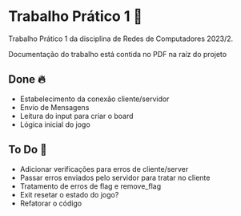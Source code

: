 
  # Trabalho Prático 1 📝  
  Trabalho Prático 1 da disciplina de Redes de Computadores 2023/2. 

  Documentação do trabalho está contida no PDF na raíz do projeto   
  
  ## Done 🔥  
  - Estabelecimento da conexão cliente/servidor
  - Envio de Mensagens
  - Leitura do input para criar o board
  - Lógica inicial do jogo

  ## To Do 🚀  
  - Adicionar verificações para erros de cliente/server
  - Passar erros enviados pelo servidor para tratar no cliente
  - Tratamento de erros de flag e remove_flag
  - Exit resetar o estado do jogo?
  - Refatorar o código

